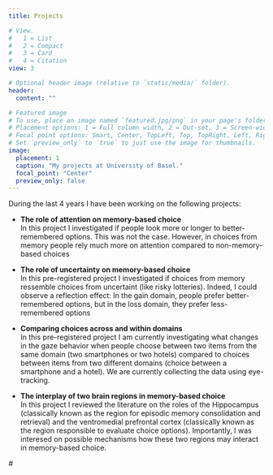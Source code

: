 ```yaml
---
title: Projects

# View.
#   1 = List
#   2 = Compact
#   3 = Card
#   4 = Citation
view: 3

# Optional header image (relative to `static/media/` folder).
header:
  content: ""

# Featured image
# To use, place an image named `featured.jpg/png` in your page's folder.
# Placement options: 1 = Full column width, 2 = Out-set, 3 = Screen-width
# Focal point options: Smart, Center, TopLeft, Top, TopRight, Left, Right, BottomLeft, Bottom, BottomRight
# Set `preview_only` to `true` to just use the image for thumbnails.
image:
  placement: 1
  caption: "My projects at University of Basel."
  focal_point: "Center"
  preview_only: false
---
```

During the last 4 years I have been working on the following projects: 
- <b> The role of attention on memory-based choice </b><br>
In this project I investigated if people look more or longer to better-remembered options. This was not the case. However, in choices from memory people rely much more on attention compared to non-memory-based choices

- <b> The role of uncertainty on memory-based choice </b><br>
In this pre-registered project I investigated if choices from memory ressemble choices from uncertaint (like risky lotteries). Indeed, I could observe a reflection effect: In the gain domain, people prefer better-remembered options, but in the loss domain, they prefer less-remembered options

- <b> Comparing choices across and within domains </b><br>
In this pre-registered project I am currently investigating what changes in the gaze behavior when people choose between two items from the same domain (two smartphones or two hotels) compared to choices between items from two different domains (choice between a smartphone and a hotel). We are currently collecting the data using eye-tracking. 

- <b> The interplay of two brain regions in memory-based choice </b><br>
In this project I reviewed the literature on the roles of the Hippocampus (classically known as the region for episodic memory consolidation and retrieval) and the ventromedial prefrontal cortex (classically known as the region responsible to evaluate choice options). Importantly, I was interesed on possible mechanisms how these two regions may interact in memory-based choice.


#<script>(function(t,e,s,o){var n,a,c;t.SMCX=t.SMCX||[],e.getElementById(o)||(n=e.getElementsByTagName(s),a=n[n.length-#1],c=e.createElement(s),c.type="text/javascript",c.async=!0,c.id=o,c.src="https://widget.surveymonkey.com/collect/website/js/tRaiETqnLgj758hTBazgd6CMFpew_2Fr2Nk#49S4GeQJ8e05jwDThyZJuJLK51b8_2Fu3.js",a.parentNode.insertBefore(c,a))})(window,document,"script","smcx-sdk");</script>


<script>(function(t,e,s,o){var n,a,c;t.SMCX=t.SMCX||[],e.getElementById(o)||(n=e.getElementsByTagName(s),a=n[n.length-1],c=e.createElement(s),c.type="text/javascript",c.async=!0,c.id=o,c.src="https://widget.surveymonkey.com/collect/website/js/tRaiETqnLgj758hTBazgd11qUN2_2F3Q3RUG7cjWzACxya9_2FwQUdkCCd8TdbtJghxc.js",a.parentNode.insertBefore(c,a))})(window,document,"script","smcx-sdk");</script>

